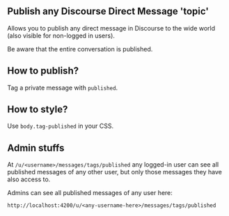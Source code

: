 ## Publish any Discourse Direct Message 'topic'

Allows you to publish any direct message in Discourse to the wide world (also visible for non-logged in users).

Be aware that the entire conversation is published.

## How to publish?

Tag a private message with `published`.

## How to style?

Use `body.tag-published` in your CSS.

## Admin stuffs

At `/u/<username>/messages/tags/published` any logged-in user can see all published messages of any other user, but only those messages they have also access to.

Admins can see all published messages of any user here:

`http://localhost:4200/u/<any-username-here>/messages/tags/published`

